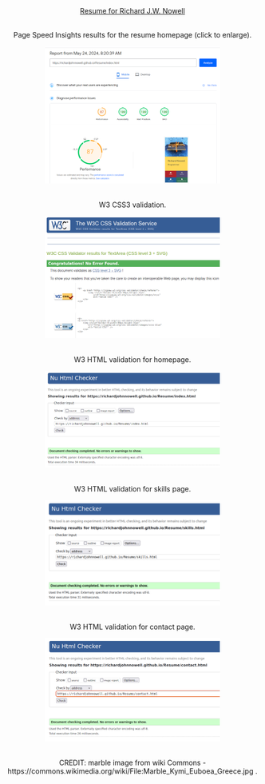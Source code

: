 <div align="center">
    <a href="https://richardjohnnowell.github.io/Resume/index.html" title="nowell-resume" alt="nowell-resume" target="_blank" rel="noopener">Resume for Richard J.W. Nowell
    </a>
</div>
    <br>
    <p align="center">
    Page Speed Insights results for the resume homepage (click to enlarge).
    </p>
<div align="center">
    <a href="https://github.com/RichardJohnNowell/Resume/blob/main/assets/images/page-speed-insights-report-24-may-2024.jpg?raw=true">
      <img src="https://github.com/RichardJohnNowell/Resume/blob/main/assets/images/page-speed-insights-report-24-may-2024.jpg?raw=true" width="350" height="275" title="page-speed-insights-report-24-may-2024" id="page-speed-insights-report-24-may-2024" alt="page-speed-insights-report-24-may-2024">
    </a>
</div>
    <br>
    <p align="center">
    W3 CSS3 validation.
    </p>
<div align="center">
    <a href="https://github.com/RichardJohnNowell/Resume/blob/main/assets/images/w3-css-validation.jpg?raw=true">
      <img src="https://github.com/RichardJohnNowell/Resume/blob/main/assets/images/w3-css-validation.jpg?raw=true" width="350" height="245" title="w3-css-validation" id="w3-css-validation" alt="w3-css-validation">
    </a>
</div>
    <br>
    <p align="center">
    W3 HTML validation for homepage.
    </p>
<div align="center">
  <a href="https://github.com/RichardJohnNowell/Resume/blob/main/assets/images/w3-html-validation-homepage.jpg?raw=true">
    <img src="https://github.com/RichardJohnNowell/Resume/blob/main/assets/images/w3-html-validation-homepage.jpg?raw=true" width="350" height="194" title="w3-html-validation-homepage" id="w3-html-validation-homepage" alt="w3-html-validation-homepage">
  </a>
</div>
    <br>
    <p align="center">
    W3 HTML validation for skills page.
    </p>
<div align="center">
  <a href="https://github.com/RichardJohnNowell/Resume/blob/main/assets/images/w3-html-validation-skills-page.jpg?raw=true">
    <img src="https://github.com/RichardJohnNowell/Resume/blob/main/assets/images/w3-html-validation-skills-page.jpg?raw=true" width="350" height="211" title="w3-html-validation-skills-page" id="w3-html-validation-skills-page" alt="w3-html-validation-skills-page">
  </a>
</div>
    <br>
    <p align="center">
    W3 HTML validation for contact page.
    </p>
<div align="center">
  <a href="https://github.com/RichardJohnNowell/Resume/blob/main/assets/images/w3-html-validation-contact-page.jpg?raw=true">
    <img src="https://github.com/RichardJohnNowell/Resume/blob/main/assets/images/w3-html-validation-contact-page.jpg?raw=true" width="350" height="207" title="w3-html-validation-contact-page" id="w3-html-validation-contact-page" alt="w3-html-validation-contact-page">
  </a>
</div>
    <br>
    <p align="center">
    CREDIT: marble image from wiki Commons - https://commons.wikimedia.org/wiki/File:Marble_Kymi_Euboea_Greece.jpg .
    </p>
<!-- end -->
